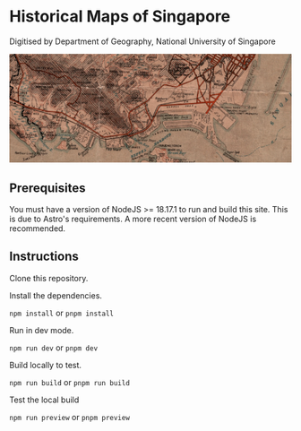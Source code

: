 # Historical Maps of Singapore

Digitised by Department of Geography, National University of Singapore

![a map of downtown Singapore from 1914](libmapsBanner.png)

## Prerequisites

You must have a version of NodeJS >= 18.17.1 to run and build this site. This is due to Astro's requirements. A more recent version of NodeJS is recommended.

## Instructions

Clone this repository.

Install the dependencies.

`npm install` or `pnpm install`

Run in dev mode.

`npm run dev` or `pnpm dev`

Build locally to test.

`npm run build` or `pnpm run build`

Test the local build

`npm run preview` or `pnpm preview`
